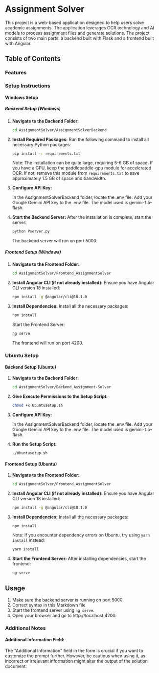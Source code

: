 

# Assignment Solver
This project is a web-based application designed to help users solve academic assignments. The application leverages OCR technology and AI models to process assignment files and generate solutions. The project consists of two main parts: a backend built with Flask and a frontend built with Angular.

## Table of Contents
### Features
### Setup Instructions
#### Windows Setup
##### Backend Setup (Windows)
1. **Navigate to the Backend Folder:**
    ```bash
    cd AssignmentSolver/AssignmentSolverBackend
    ```
2. **Install Required Packages:**
Run the following command to install all necessary Python packages:
    ```bash
    pip install -r requirements.txt
    ```

    Note: The installation can be quite large, requiring 5-6 GB of space. If you have a GPU, keep the paddlepaddle-gpu module for accelerated OCR. If not, remove this module from `requirements.txt` to save approximately 1.5 GB of space and bandwidth.


3. **Configure API Key:**

    In the AssignmentSolverBackend folder, locate the .env file.
    Add your Google Gemini API key to the .env file. The model used is gemini-1.5-flash.
4. **Start the Backend Server:**
After the installation is complete, start the server:
    ```bash
    python Pserver.py
    ```

   The backend server will run on port 5000.

##### Frontend Setup (Windows)
1. **Navigate to the Frontend Folder:**
    ```bash
    cd AssignmentSolver/Frontend_AssignmentSolver
    ```
2. **Install Angular CLI (if not already installed):**
    Ensure you have Angular CLI version 18 installed:
    ```bash
    npm install -g @angular/cli@18.1.0
    ```

3. **Install Dependencies:**
    Install all the necessary packages:
    ```bash
    npm install
    ```

   Start the Frontend Server:
    ```bash
    ng serve
    ```

   The frontend will run on port 4200.

### Ubuntu Setup

#### Backend Setup (Ubuntu)

1. **Navigate to the Backend Folder:**
    ```bash
    cd AssignmentSolver/Backend_Assignment-Solver
    ```
2. **Give Execute Permissions to the Setup Script:**
    ```bash
    chmod +x Ubuntusetup.sh
    ```

3. **Configure API Key:**

    In the AssignmentSolverBackend folder, locate the .env file.
    Add your Google Gemini API key to the .env file. The model used is gemini-1.5-flash.

4. **Run the Setup Script:**
    ```bash
    ./Ubuntusetup.sh
    ```

#### Frontend Setup (Ubuntu)

1. **Navigate to the Frontend Folder:**
    ```bash
    cd AssignmentSolver/Frontend_AssignmentSolver
    ```
2. **Install Angular CLI (if not already installed):**
    Ensure you have Angular CLI version 18 installed:
    ```bash
    npm install -g @angular/cli@18.1.0
    ```

3. **Install Dependencies:**
    Install all the necessary packages:
    ```bash
    npm install
    ```

   Note: If you encounter dependency errors on Ubuntu, try using `yarn install` instead:
    ```bash
    yarn install
    ```
4. **Start the Frontend Server:**
    After installing dependencies, start the frontend:
    ```bash
    ng serve
    ```

## Usage

1. Make sure the backend server is running on port 5000.
2. Correct syntax in this Markdown file
3. Start the frontend server using `ng serve`.
4. Open your browser and go to http://localhost:4200.

### Additional Notes
#### Additional Information Field:
The "Additional Information" field in the form is crucial if you want to customize the prompt further. However, be cautious when using it, as incorrect or irrelevant information might alter the output of the solution document.

